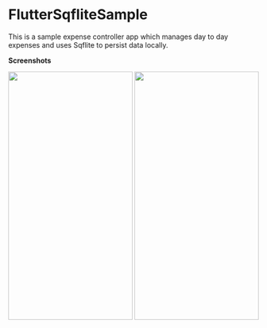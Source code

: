 # FlutterSqfliteSample
This is a sample expense controller app which manages day to day expenses and uses Sqflite to persist data locally.

**Screenshots**

<img src="https://user-images.githubusercontent.com/40466166/103408579-13d10400-4b89-11eb-8cec-38874b146b41.png" width="250" height="500">
<img src="https://user-images.githubusercontent.com/40466166/103408585-1b90a880-4b89-11eb-9ad2-d92effa52a26.png" width="250" height="500">
